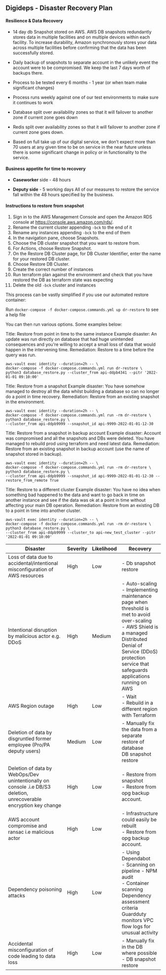 ## Digideps - Disaster Recovery Plan

#### Resilience & Data Recovery

- 14 day db Snapshot stored on AWS. AWS DB snapshots redundantly stores data in multiple facilities and on multiple devices within each facility. To increase durability, Amazon synchronously stores your data across multiple facilities before confirming that the data has been successfully stored.

- Daily backup of snapshots to separate account in the unlikely event the account were to be compromised. We keep the last 7 days worth of backups there.

- Process to be tested every 6 months - 1 year (or when team make significant changes)

- Process runs weekly against one of our test environments to make sure it continues to work

- Database split over availability zones so that it will failover to another zone if current zone goes down

- Redis split over availability zones so that it will failover to another zone if current zone goes down.

- Based on full take up of our digital service, we don’t expect more than 70 users at any given time to be on service in the near future unless there is some significant change in policy or in functionality to the service.

#### Business appetite for time to recovery
- **Caseworker** side - 48 hours

- **Deputy side** - 5 working days
All of our measures to restore the service fall within the 48 hours specified by the business.

#### Instructions to restore from snapshot

1) Sign in to the AWS Management Console and open the Amazon RDS console at https://console.aws.amazon.com/rds/.
2) Rename the current cluster appending `-bck` to the end of it
3) Rename any instances appending `-bck` to the end of them
4) In the navigation pane, choose Snapshots.
5) Choose the DB cluster snapshot that you want to restore from.
6) For Actions, choose Restore Snapshot.
7) On the Restore DB Cluster page, for DB Cluster Identifier, enter the name for your restored DB cluster.
8) Choose Restore DB Cluster.
9) Create the correct number of instances
10) Run terraform plan against the environment and check that you have restored the DB as terraform state was expecting
11) Delete the old `-bck` cluster and instances

This process can be vastly simplified if you use our automated restore container:

Run `docker-compose -f docker-compose.commands.yml up dr-restore` to see a help file

You can then run various options. Some examples below:

Title: Restore from point in time to the same instance
Example disaster: An update was run directly on database that had huge unintended consequences
and you're willing to accept a small loss of data that would happen in the intervening time.
Remediation: Restore to a time before the query was run.
```
aws-vault exec identity --duration=2h -- \
docker-compose -f docker-compose.commands.yml run dr-restore \
python3 database_restore.py --cluster_from api-ddpb4341 --pitr '2022-01-01 09:10:00'
```

Title: Restore from a snapshot
Example disaster: You have somehow managed to destroy all the data whilst building a database
so can no longer do a point in time recovery.
Remediation: Restore from an existing snapshot in the environment.
```
aws-vault exec identity --duration=2h -- \
docker-compose -f docker-compose.commands.yml run -rm dr-restore \
python3 database_restore.py \
--cluster_from api-ddpb9999 --snapshot_id api-9999-2022-01-01-12-30
```

Title: Restore from a snapshot in backup account
Example disaster: Account was compromised and all the snapshots and DBs were deleted.
You have managed to rebuild prod using terraform and need latest data.
Remediation: Restore from an existing snapshot in backup account (use the name of snapshot stored in backup).
```
aws-vault exec identity --duration=2h -- \
docker-compose -f docker-compose.commands.yml run -rm dr-restore \
python3 database_restore.py \
--cluster_from api-ddpb9999 --snapshot_id api-9999-2022-01-01-12-30 --restore_from_remote True
```

Title: Restore to a different cluster
Example disaster: You have no idea when something bad happened to the data and want to go back in time on
another instance and see if the data was ok at a point in time without affecting your main DB operation.
Remediation: Restore from an existing DB to a point in time into another cluster.
```
aws-vault exec identity --duration=2h -- \
docker-compose -f docker-compose.commands.yml run -rm dr-restore \
python3 database_restore.py \
--cluster_from api-ddpb9999 --cluster_to api-new_test_cluster --pitr '2022-01-01 09:10:00'
```

| Disaster                                                                                                           | Severity | Likelihood | Recovery                                                                                                                                                                                                                       |
|--------------------------------------------------------------------------------------------------------------------|----------|------------|--------------------------------------------------------------------------------------------------------------------------------------------------------------------------------------------------------------------------------|
| Loss of data due to accidental/intentional misconfiguration of AWS resources                                       | High     | Low        | - Db snapshot restore                                                                                                                                                                                                          |
| Intentional disruption by malicious actor e.g. DDoS                                                                | High     | Medium     | - Auto-scaling<br>- Implementing maintenance page when threshold is met to avoid over-scaling<br>- AWS Shield is a managed Distributed Denial of Service (DDoS) protection service that safeguards applications running on AWS |
| AWS Region outage                                                                                                  | High     | Low        | - Wait<br>- Rebuild in a different region with Terraform                                                                                                                                                                       |
| Deletion of data by disgruntled former employee (Pro/PA deputy users)                                              | Medium   | Low        | - Manually fix the data from a separate restore of database<br>DB snapshot	restore		                                                                                                                                      |
| Deletion of data by WebOps/Dev unintentionally on console .i.e DB/S3 deletion, unrecoverable encryption key change | High     | Low        | - Restore from snapshot<br>- Restore from opg backup account.                                                                                                                                                                  |
| AWS account compromise and ransac i.e malicious actor                                                              | High     | Low        | - Infrastructure could easily be rebuilt<br>- Restore from opg backup account.                                                                                                                                                 |
| Dependency poisoning attacks                                                                                       | High     | Low        | - Using Dependabot<br>- Scanning on pipeline - NPM audit<br>- Container scanning<br>Dependency assessment criteria<br>Guardduty monitors VPC flow logs for unusual activity                                                    |
| Accidental misconfiguration of code leading to data loss                                                           | High     | Low        | - Manually fix in the DB where possible<br>- DB snapshot	restore
